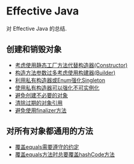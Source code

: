 Effective Java
======
对 Effective Java 的总结.

## 创建和销毁对象
- [考虑使用静态工厂方法代替构造器(Constructor)](创建和销毁对象.md#考虑使用静态工厂方法代替构造器Constructor)
- [构造方法参数过多考虑使用构建器(Builder)](创建和销毁对象.md#构造方法参数过多考虑使用构建器Builder)
- [利用私有构造器或Enum强化Singleton](创建和销毁对象.md#利用私有构造器或Enum强化Singleton)
- [使用私有构造器可以强化不可实例化](创建和销毁对象.md#使用私有构造器可以强化不可实例化)
- [避免创建不必要的对象](创建和销毁对象.md#避免创建不必要的对象)
- [清除过期的对象引用](创建和销毁对象.md#清除过期的对象引用)
- [避免使用finalizer方法](创建和销毁对象.md#避免使用finalizer方法)

## 对所有对象都通用的方法
- [覆盖equals需要遵守的约定](对所有对象都通用的方法.md#覆盖equals需要遵守的约定)
- [覆盖equals方法时总要覆盖hashCode方法](对所有对象都通用的方法.md#覆盖equals方法时总要覆盖hashCode方法)